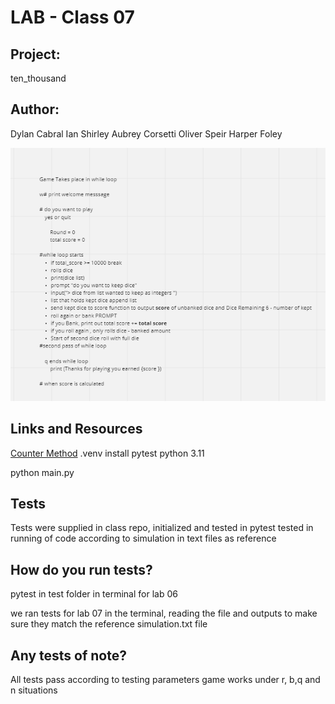 # LAB - Class 07

## Project: 

ten_thousand

## Author: 

Dylan Cabral
Ian Shirley 
Aubrey Corsetti
Oliver Speir
Harper Foley

![Psuedo code for Lab 07](psuedo_code_lab_07.png)
## Links and Resources

[Counter Method](https://realpython.com/python-counter/)
.venv
install pytest
python 3.11


python main.py

## Tests
Tests were supplied in class repo, initialized and tested in pytest
tested in running of code according to simulation in text files as reference

## How do you run tests?
pytest in test folder in terminal for lab 06

we ran tests for lab 07 in the terminal, reading the file and outputs to make sure they 
match the reference simulation.txt file

## Any tests of note?
All tests pass according to testing parameters
game works under r, b,q and n situations
